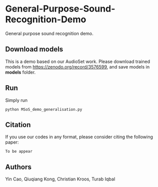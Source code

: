 # General-Purpose-Sound-Recognition-Demo
General purpose sound recognition demo.

## Download models
This is a demo based on our AudioSet work. Please download trained models from https://zenodo.org/record/3576599, and save models in **models** folder.

## Run
Simply run 

```shell
python MSoS_demo_generalisation.py
```

## Citation
If you use our codes in any format, please consider citing the following paper:

```
To be appear
```

## Authors
Yin Cao, Qiuqiang Kong, Christian Kroos, Turab Iqbal
